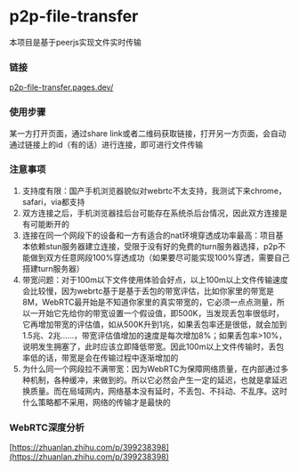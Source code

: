 # p2p-file-transfer

本项目是基于peerjs实现文件实时传输

### 链接

[p2p-file-transfer.pages.dev/](p2p-file-transfer.pages.dev/)

### 使用步骤

某一方打开页面，通过share link或者二维码获取链接，打开另一方页面，会自动通过链接上的id（有的话）进行连接，即可进行文件传输

### 注意事项

1. 支持度有限：国产手机浏览器貌似对webrtc不太支持，我测试下来chrome，safari，via都支持
2. 双方连接之后，手机浏览器挂后台可能存在系统杀后台情况，因此双方连接是有可能断开的
3. 连接在同一个网段下的设备和一方有适合的nat环境穿透成功率最高：项目基本依赖stun服务器建立连接，受限于没有好的免费的turn服务器选择，p2p不能做到双方任意网段100%穿透成功（如果要尽可能实现100%穿透，需要自己搭建turn服务器）
4. 带宽问题：对于100m以下文件使用体验会好点，以上100m以上文件传输速度会比较慢，因为webrtc基于是基于丢包的带宽评估，比如你家里的带宽是8M，WebRTC最开始是不知道你家里的真实带宽的，它必须一点点测量，所以一开始它先给你的带宽设置一个假设值，即500K，当发现丢包率很低时，它再增加带宽的评估值，如从500K升到1兆，如果丢包率还是很低，就会加到1.5兆、2兆……，带宽评估值增加的速度是每次增加8%；如果丢包率>10%，说明发生拥塞了，此时应该立即降低带宽。因此100m以上文件传输时，丢包率低的话，带宽是会在传输过程中逐渐增加的
5. 为什么同一个网段拉不满带宽：因为WebRTC为保障网络质量，在内部通过多种机制，各种缓冲，来做到的。所以它必然会产生一定的延迟，也就是拿延迟换质量。而在局域网内，网络基本没有延时，不丢包、不抖动、不乱序。这时什么策略都不采用，网络的传输才是最快的

### WebRTC深度分析

[https://zhuanlan.zhihu.com/p/399238398](https://zhuanlan.zhihu.com/p/399238398)
